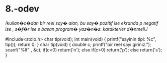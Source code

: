 # 8.-odev

/*kullan�c�dan bir reel say� alan, bu say� pozitif ise ekranda p negatif ise , s�f�r ise s basan program� yaz�n�z. karakterler d�nmeli.*/

#include<stdio.h>
char tip(void);
int main(void)
{
	printf("sayinin tipi: %c", tip());
	return 0;
}
char tip(void)
{
	double c;
	printf("bir reel sayi giriniz.");
	scanf("%lf" , &c);
	if(c<0)
	return('n');
	else if(c>0)
	return('p');
	else
	return('s');
}
